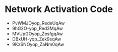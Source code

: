 # Network Activation Code
* PvWMJOyop_RedeUqAw
* 9hG2O-yop_Red3MqAw
* MVUpGOyop_ZesfgqAw
* DBxUH-yop_Zek9sqAw
* 9KzSNOyop_ZaNm0qAw